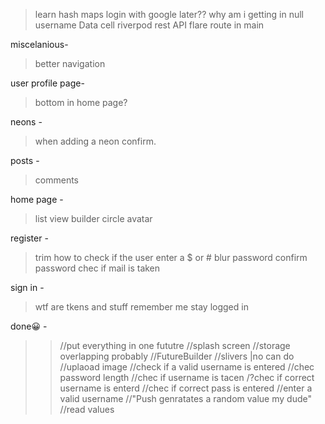 > learn hash maps
> login with google later??
> why am i getting in null username
> Data cell
> riverpod
> rest API
> flare
> route in main

miscelanious-

> better navigation

user profile page-

> bottom in home page?

neons -

> when adding a neon confirm.

posts -

> comments

home page -

> list view
> builder
> circle avatar

register -

> trim
> how to check if the user enter a $ or #
> blur password
> confirm password
> chec if mail is taken

sign in -

> wtf are tkens and stuff
> remember me
> stay logged in

done😀 -

> > //put everything in one fututre
> > //splash screen
> > //storage overlapping probably
> > //FutureBuilder
> > //slivers |no can do
> > //uplaoad image
> > //check if a valid username is entered
> > //chec password length
> > //chec if username is tacen
> > /?chec if correct username is enterd
> > //chec if correct pass is entered
> > //enter a valid username
> > //"Push genratates a random value my dude"
> > //read values
